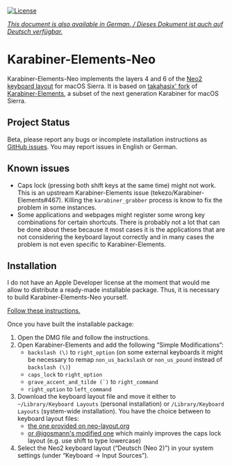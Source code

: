 [![License](https://img.shields.io/badge/license-Public%20Domain-blue.svg)](https://github.com/tekezo/Karabiner-Elements/blob/master/LICENSE.md)

[*This document is also available in German. / Dieses Dokument ist auch auf Deutsch verfügbar.*](https://github.com/jgosmann/Karabiner-Elements-Neo/blob/neo2-layer4/README_de.md)

# Karabiner-Elements-Neo

Karabiner-Elements-Neo implements the layers 4 and 6 of the [Neo2 keyboard
layout](http://neo-layout.org/) for macOS Sierra. It is based on
[takahasix' fork](https://github.com/takahasix/Karabiner-Elements) of
[Karabiner-Elements](https://github.com/tekezo/Karabiner-Elements), a subset of
the next generation Karabiner for macOS Sierra.

## Project Status

Beta, please report any bugs or incomplete installation instructions as
[GitHub issues](https://github.com/jgosmann/Karabiner-Elements-Neo/issues). You
may report issues in English or German.

## Known issues

* Caps lock (pressing both shift keys at the same time) might not work. This is
  an upstream Karabiner-Elements issue (tekezo/Karabiner-Elements#467). Killing
  the `karabiner_grabber` process is know to fix the problem in some instances.
* Some applications and webpages might register some wrong key combinations for
  certain shortcuts. There is probably not a lot that can be done about these
  because it most cases it is the applications that are not considering the
  keyboard layout correctly and in many cases the problem is not even specific
  to Karabiner-Elements.

## Installation

I do not have an Apple Developer license at the moment that would me allow to
distribute a ready-made installable package. Thus, it is necessary to build
Karabiner-Elements-Neo yourself.

[Follow these instructions.](https://github.com/jgosmann/Karabiner-Elements-Neo/wiki/How-to-build-Karabiner-Elements-Neo)

Once you have built the installable package:

1. Open the DMG file and follow the instructions.
2. Open Karabiner-Elements and add the following “Simple Modifications”:
   * `backslash (\)` to `right_option` (on some external keyboards it might be
     necessary to remap `non_us_backslash` or `non_us_pound` instead of `backslash (\)`)
   * `caps_lock` to `right_option`
   * ``grave_accent_and_tilde (`)`` to `right_command`
   * `right_option` to `left_command`
3. Download the keyboard layout file and move it either to
   `~/Library/Keyboard Layouts` (personal installation) or 
   `/Library/Keyboard Layouts` (system-wide installation). You have the choice
   between to keyboard layout files:
   * [the one provided on neo-layout.org](http://wiki.neo-layout.org/browser/mac_osx/neo.keylayout?format=raw)
   * [or @jgosmann's modified one](https://github.com/jgosmann/neo2-layout-osx) which
     mainly improves the caps lock layout (e.g. use shift to type lowercase)
4. Select the Neo2 keyboard layout (“Deutsch (Neo 2)”) in your system settings
   (under “Keyboard → Input Sources”).
